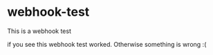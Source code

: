# webhook-test
This is a webhook test


if you see this webhook test worked. Otherwise something is wrong :(
